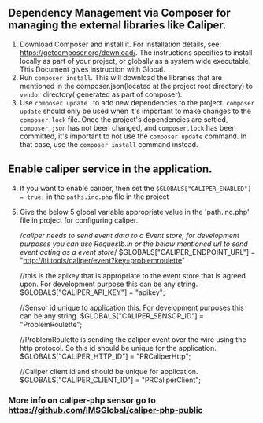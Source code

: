 ## Dependency Management via Composer for managing the external libraries like Caliper.

1. Download Composer and install it. For installation details, see: https://getcomposer.org/download/. 
   The instructions specifies to install locally as part of your project, or globally as a system wide executable. 
   This Document gives instruction with Global.
2. Run `composer install`. This will download the libraries that are mentioned in the composer.json(located at
   the project root directory) to  `vendor` directory( generated as part of composer).
3. Use `composer update ` to add new dependencies to the project. `composer update` should only be used when it's important to make changes to the `composer.lock` file. 
   Once the project's dependencies are settled, `composer.json` has not been changed, and `composer.lock` has been committed, it's important to not use the `composer update` command. 
   In that case, use the `composer install` command instead.

##  Enable caliper service in the application.

4.  If you want to enable caliper, then set the 
   `$GLOBALS["CALIPER_ENABLED"] = true;` in the `paths.inc.php` file in the project

5. Give the below 5 global variable appropriate value in the 'path.inc.php' file in project for configuring caliper.


     /*caliper needs to send event data to a Event store, for development purposes you can use Requestb.in or 
     the below mentioned url to send event acting as a event store*/
     $GLOBALS["CALIPER_ENDPOINT_URL"]  = "http://lti.tools/caliper/event?key=problemroulette"

     //this is the apikey that is appropriate to the event store that is agreed upon. For development purpose this can be any string. 
     $GLOBALS["CALIPER_API_KEY"]       = "apikey";
        
     //Sensor id unique to application this. For development purposes this can be any string.
     $GLOBALS["CALIPER_SENSOR_ID"]     = "ProblemRoulette";
     
     //ProblemRoulette is sending the caliper event over the wire using the http protocol. So this id should be unique for the application.
     $GLOBALS["CALIPER_HTTP_ID"] = "PRCaliperHttp";
     
     //Caliper client id and should be unique for application. 
     $GLOBALS["CALIPER_CLIENT_ID"] = "PRCaliperClient";
  
### More info on caliper-php sensor go to https://github.com/IMSGlobal/caliper-php-public   

